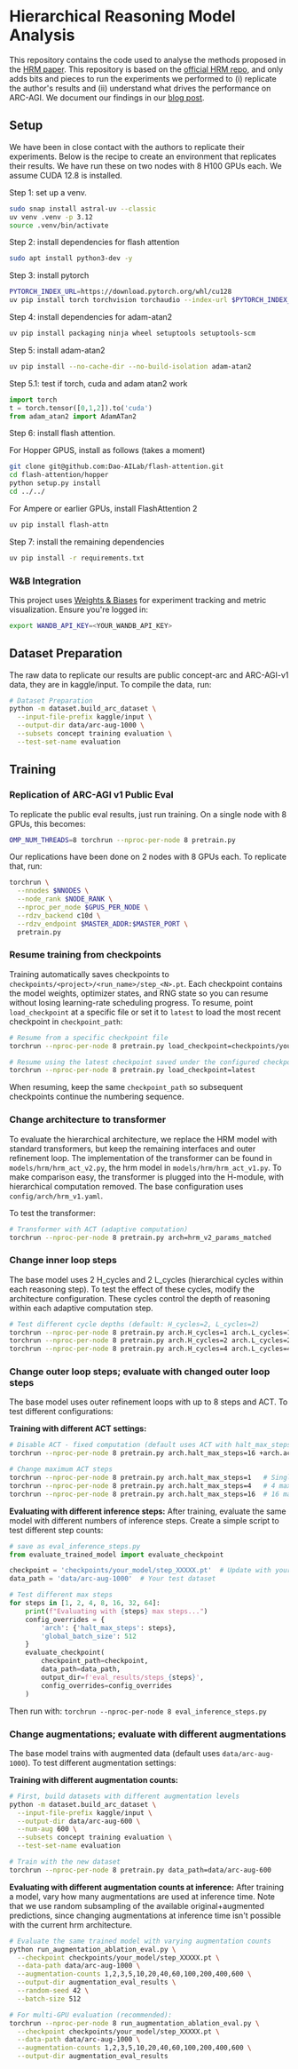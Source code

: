 # Hierarchical Reasoning Model Analysis
This repository contains the code used to analyse the methods proposed in the [HRM paper](https://arxiv.org/abs/2506.21734). This repository is based on the [official HRM repo](https://github.com/sapientinc/HRM), and only adds bits and pieces to run the experiments we performed to (i) replicate the author's results and (ii) understand what drives the performance on ARC-AGI. We document our findings in our [blog post](http://arcprize.org/blog/hrm-analysis). 

## Setup
We have been in close contact with the authors to replicate their experiments. Below is the recipe to create an environment that replicates their results. We have run these on two nodes with 8 H100 GPUs each. We assume CUDA 12.8 is installed.

Step 1: set up a venv.
```bash
sudo snap install astral-uv --classic
uv venv .venv -p 3.12
source .venv/bin/activate
```

Step 2: install dependencies for flash attention
```bash
sudo apt install python3-dev -y
```

Step 3: install pytorch
```bash 
PYTORCH_INDEX_URL=https://download.pytorch.org/whl/cu128
uv pip install torch torchvision torchaudio --index-url $PYTORCH_INDEX_URL
```

Step 4: install dependencies for adam-atan2
```bash
uv pip install packaging ninja wheel setuptools setuptools-scm
```

Step 5: install adam-atan2
```bash
uv pip install --no-cache-dir --no-build-isolation adam-atan2 
```
Step 5.1: test if torch, cuda and adam atan2 work
```python
import torch
t = torch.tensor([0,1,2]).to('cuda')
from adam_atan2 import AdamATan2
```

Step 6: install flash attention.  


For Hopper GPUS, install as follows (takes a moment)
```bash
git clone git@github.com:Dao-AILab/flash-attention.git
cd flash-attention/hopper
python setup.py install
cd ../../
```
For Ampere or earlier GPUs, install FlashAttention 2

```bash
uv pip install flash-attn
```

Step 7: install the remaining dependencies
```bash
uv pip install -r requirements.txt
```

### W&B Integration 

This project uses [Weights & Biases](https://wandb.ai/) for experiment tracking and metric visualization. Ensure you're logged in:

```bash
export WANDB_API_KEY=<YOUR_WANDB_API_KEY>
```


## Dataset Preparation
The raw data to replicate our results are public concept-arc and ARC-AGI-v1 data, they are in kaggle/input. To compile the data, run:
```bash
# Dataset Preparation
python -m dataset.build_arc_dataset \
  --input-file-prefix kaggle/input \
  --output-dir data/arc-aug-1000 \
  --subsets concept training evaluation \
  --test-set-name evaluation
```
## Training

### Replication of ARC-AGI v1 Public Eval
To replicate the public eval results, just run training. On a single node with 8 GPUs, this becomes:
```bash
OMP_NUM_THREADS=8 torchrun --nproc-per-node 8 pretrain.py
```
Our replications have been done on 2 nodes with 8 GPUs each. To replicate that, run:
```bash
torchrun \
  --nnodes $NNODES \
  --node_rank $NODE_RANK \
  --nproc_per_node $GPUS_PER_NODE \
  --rdzv_backend c10d \
  --rdzv_endpoint $MASTER_ADDR:$MASTER_PORT \
  pretrain.py
```

### Resume training from checkpoints

Training automatically saves checkpoints to `checkpoints/<project>/<run_name>/step_<N>.pt`. Each checkpoint contains the model
weights, optimizer states, and RNG state so you can resume without losing learning-rate scheduling progress. To resume, point
`load_checkpoint` at a specific file or set it to `latest` to load the most recent checkpoint in `checkpoint_path`:

```bash
# Resume from a specific checkpoint file
torchrun --nproc-per-node 8 pretrain.py load_checkpoint=checkpoints/your_model/step_010000.pt

# Resume using the latest checkpoint saved under the configured checkpoint_path
torchrun --nproc-per-node 8 pretrain.py load_checkpoint=latest
```

When resuming, keep the same `checkpoint_path` so subsequent checkpoints continue the numbering sequence.


### Change architecture to transformer

To evaluate the hierarchical architecture, we replace the HRM model with standard transformers, but keep the remaining interfaces and outer refinement loop. The implementation of the transformer can be found in `models/hrm/hrm_act_v2.py`, the hrm model in `models/hrm/hrm_act_v1.py`. To make comparison easy, the transformer is plugged into the H-module, with hierarchical computation removed. The base configuration uses `config/arch/hrm_v1.yaml`.

To test the transformer:
```bash
# Transformer with ACT (adaptive computation)
torchrun --nproc-per-node 8 pretrain.py arch=hrm_v2_params_matched 
```


### Change inner loop steps
The base model uses 2 H_cycles and 2 L_cycles (hierarchical cycles within each reasoning step). To test the effect of these cycles, modify the architecture configuration. These cycles control the depth of reasoning within each adaptive computation step.

```bash
# Test different cycle depths (default: H_cycles=2, L_cycles=2)
torchrun --nproc-per-node 8 pretrain.py arch.H_cycles=1 arch.L_cycles=1  # one call each
torchrun --nproc-per-node 8 pretrain.py arch.H_cycles=2 arch.L_cycles=2  # baseline
torchrun --nproc-per-node 8 pretrain.py arch.H_cycles=4 arch.L_cycles=4  # four cycles each
```

### Change outer loop steps; evaluate with changed outer loop steps
The base model uses outer refinement loops with up to 8 steps and ACT. To test different configurations:

**Training with different ACT settings:**
```bash
# Disable ACT - fixed computation (default uses ACT with halt_max_steps=8)
torchrun --nproc-per-node 8 pretrain.py arch.halt_max_steps=16 +arch.act_enabled=false

# Change maximum ACT steps
torchrun --nproc-per-node 8 pretrain.py arch.halt_max_steps=1   # Single step
torchrun --nproc-per-node 8 pretrain.py arch.halt_max_steps=4   # 4 max steps
torchrun --nproc-per-node 8 pretrain.py arch.halt_max_steps=16  # 16 max steps
```

**Evaluating with different inference steps:**
After training, evaluate the same model with different numbers of inference steps. Create a simple script to test different step counts:

```python
# save as eval_inference_steps.py
from evaluate_trained_model import evaluate_checkpoint

checkpoint = 'checkpoints/your_model/step_XXXXX.pt'  # Update with your checkpoint
data_path = 'data/arc-aug-1000'  # Your test dataset

# Test different max steps
for steps in [1, 2, 4, 8, 16, 32, 64]:
    print(f"Evaluating with {steps} max steps...")
    config_overrides = {
        'arch': {'halt_max_steps': steps},
        'global_batch_size': 512
    }
    evaluate_checkpoint(
        checkpoint_path=checkpoint,
        data_path=data_path,
        output_dir=f'eval_results/steps_{steps}',
        config_overrides=config_overrides
    )
```

Then run with: `torchrun --nproc-per-node 8 eval_inference_steps.py`

### Change augmentations; evaluate with different augmentations
The base model trains with augmented data (default uses `data/arc-aug-1000`). To test different augmentation settings:

**Training with different augmentation counts:**
```bash
# First, build datasets with different augmentation levels
python -m dataset.build_arc_dataset \
  --input-file-prefix kaggle/input \
  --output-dir data/arc-aug-600 \
  --num-aug 600 \
  --subsets concept training evaluation \
  --test-set-name evaluation

# Train with the new dataset
torchrun --nproc-per-node 8 pretrain.py data_path=data/arc-aug-600
```

**Evaluating with different augmentation counts at inference:**
After training a model, vary how many augmentations are used at inference time. Note that we use random subsampling of the available original+augmented predictions, since changing augmentations at inference time isn't possible with the current hrm architecture.
```bash
# Evaluate the same trained model with varying augmentation counts
python run_augmentation_ablation_eval.py \
  --checkpoint checkpoints/your_model/step_XXXXX.pt \
  --data-path data/arc-aug-1000 \
  --augmentation-counts 1,2,3,5,10,20,40,60,100,200,400,600 \
  --output-dir augmentation_eval_results \
  --random-seed 42 \
  --batch-size 512

# For multi-GPU evaluation (recommended):
torchrun --nproc-per-node 8 run_augmentation_ablation_eval.py \
  --checkpoint checkpoints/your_model/step_XXXXX.pt \
  --data-path data/arc-aug-1000 \
  --augmentation-counts 1,2,3,5,10,20,40,60,100,200,400,600 \
  --output-dir augmentation_eval_results
```
